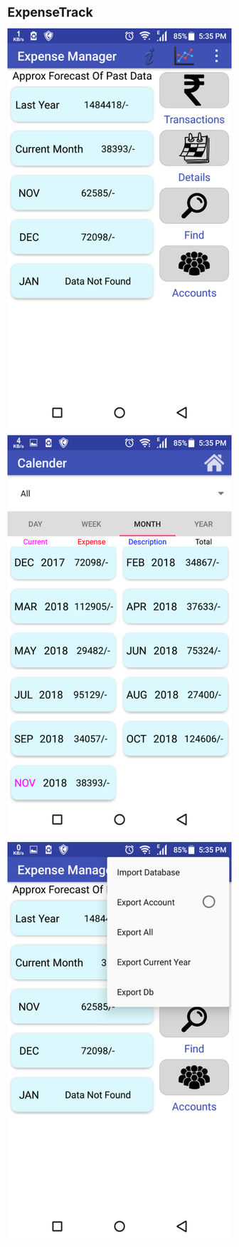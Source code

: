 # ExpenseTrack

![alt text](https://github.com/pateljay269/ExpenseTrack/blob/master/screens/1.png "Screen")

![alt text](https://github.com/pateljay269/ExpenseTrack/blob/master/screens/2.png "Screen")

![alt text](https://github.com/pateljay269/ExpenseTrack/blob/master/screens/3.png "Screen")